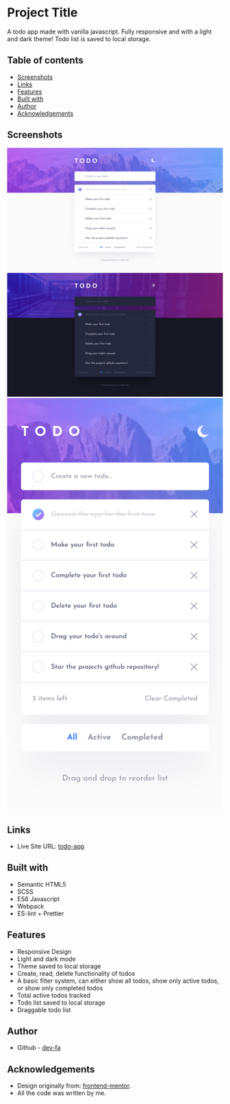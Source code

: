 # Project Title

A todo app made with vanilla javascript. Fully responsive and with
a light and dark theme! Todo list is saved to local storage.

## Table of contents

- [Screenshots](#screenshots)
- [Links](#links)
- [Features](#features)
- [Built with](#built-with)
- [Author](#author)
- [Acknowledgements](#acknowledgements)

## Screenshots

![Desktop View Light](./todo-app_desktop-light.png 'Desktop Light')
![Desktop View Dark](./todo-app_desktop-dark.png 'Desktop Dark')
![Mobile View](./todo-app_mobile.png 'Mobile')

## Links

- Live Site URL: [todo-app](https://dev-fa.github.io/todo-app/)

## Built with

- Semantic HTML5
- SCSS
- ES6 Javascript
- Webpack
- ES-lint + Prettier

## Features

- Responsive Design
- Light and dark mode
- Theme saved to local storage
- Create, read, delete functionality of todos
- A basic filter system, can either show all todos, show only active todos, or show only completed todos
- Total active todos tracked
- Todo list saved to local storage
- Draggable todo list

## Author

- Github - [dev-fa](https://github.com/dev-fa)

## Acknowledgements

- Design originally from: [frontend-mentor](https://www.frontendmentor.io/challenges/todo-app-Su1_KokOW).
- All the code was written by me.
